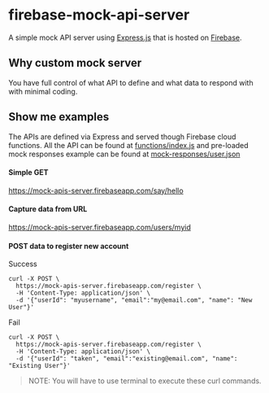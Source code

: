 # firebase-mock-api-server
A simple mock API server using [Express.js](https://expressjs.com/) that is hosted on [Firebase](https://firebase.google.com/).

## Why custom mock server
You have full control of what API to define and what data to respond with with minimal coding.

## Show me examples
The APIs are defined via Express and served though Firebase cloud functions. All the API can be found at [functions/index.js](https://github.com/amardeshbd/firebase-mock-api-server/blob/master/functions/index.js) 
and pre-loaded mock responses example can be found at [mock-responses/user.json](https://github.com/amardeshbd/firebase-mock-api-server/blob/master/functions/mock-responses/user.json)

#### Simple GET
https://mock-apis-server.firebaseapp.com/say/hello
#### Capture data from URL
https://mock-apis-server.firebaseapp.com/users/myid
#### POST data to register new account
Success
```
curl -X POST \
  https://mock-apis-server.firebaseapp.com/register \
  -H 'Content-Type: application/json' \
  -d '{"userId": "myusername", "email":"my@email.com", "name": "New User"}'
```

Fail
```
curl -X POST \
  https://mock-apis-server.firebaseapp.com/register \
  -H 'Content-Type: application/json' \
  -d '{"userId": "taken", "email":"existing@email.com", "name": "Existing User"}'
```

> NOTE: You will have to use terminal to execute these curl commands.